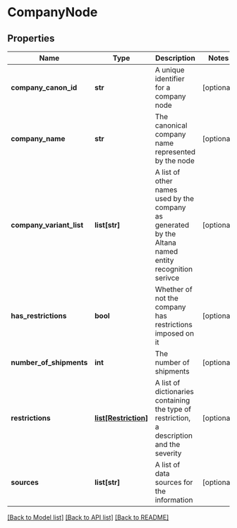 # CompanyNode

## Properties
Name | Type | Description | Notes
------------ | ------------- | ------------- | -------------
**company_canon_id** | **str** | A unique identifier for a company node | [optional] 
**company_name** | **str** | The canonical company name represented by the node | [optional] 
**company_variant_list** | **list[str]** | A list of other names used by the company as generated by the Altana named entity recognition serivce | [optional] 
**has_restrictions** | **bool** | Whether of not the company has restrictions imposed on it | [optional] 
**number_of_shipments** | **int** | The number of shipments | [optional] 
**restrictions** | [**list[Restriction]**](Restriction.md) | A list of dictionaries containing the type of restriction, a description and the severity | [optional] 
**sources** | **list[str]** | A list of data sources for the information | [optional] 

[[Back to Model list]](../README.md#documentation-for-models) [[Back to API list]](../README.md#documentation-for-api-endpoints) [[Back to README]](../README.md)

